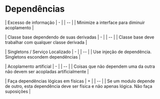 # Dependências

| Excesso de informação | - |
| -- |
| Minimize a interface para diminuir acoplamento |

| Classe base dependendo de suas derivadas | - |
| -- |
| Classe base deve trabalhar com qualquer classe derivada |

| Singletons / Serviço Localizado | - |
| -- |
| Use injeção de dependência. Singletons escondem dependências |

| Acoplamento artificial | - |
| -- |
| Coisas que não dependem uma da outra não devem ser acopladas artificialmente |

| Faça dependências lógicas em físicas | + |
| -- |
| Se um modulo depende de outro, esta dependência deve ser física e não apenas lógica. Não faça suposições |
